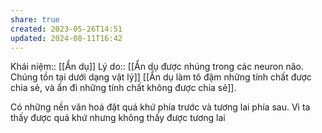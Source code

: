 ```yaml
---
share: true
created: 2023-05-26T14:51
updated: 2024-08-11T16:42
---
```

Khái niệm:: [[Ẩn dụ]]
Lý do:: [[Ẩn dụ được nhúng trong các neuron não. Chúng tồn tại dưới dạng vật lý]]
[[Ẩn dụ làm tô đậm những tính chất được chia sẻ, và ẩn đi những tính chất không được chia sẻ]]. 

Có những nền văn hoá đặt quá khứ phía trước và tương lai phía sau. Vì ta thấy được quá khứ nhưng không thấy được tương lai
